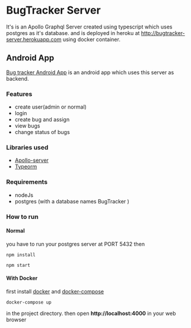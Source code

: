 # BugTracker Server

It's is an Apollo Graphql Server created using typescript which uses postgres as it's database.
and is deployed in heroku at http://bugtracker-server.herokuapp.com using docker container.

## Android App

[Bug tracker Android App](https://github.com/ThalapathySiva/BugTracker) is an android app which uses this server as backend.

### Features

- create user(admin or normal)
- login
- create bug and assign
- view bugs
- change status of bugs

### Libraries used

- [Apollo-server](https://www.apollographql.com/docs/apollo-server/)
- [Typeorm](http://typeorm.io/#/)

### Requirements

- nodeJs
- postgres (with a database names BugTracker )

### How to run

#### Normal

you have to run your postgres server at PORT 5432 then

```
npm install
```

```
npm start
```

#### With Docker

first install [docker](https://docs.docker.com/install/#supported-platforms) and [docker-compose](https://docs.docker.com/compose/install/#install-compose)

```
docker-compose up
```

in the project directory.
then open **http://localhost:4000** in your web browser
